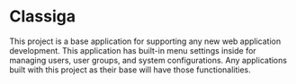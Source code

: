 # Classiga

This project is a base application for supporting any new web application development. This application has built-in menu settings inside for managing users, user groups, and system configurations. Any applications built with this project as their base will have those functionalities.